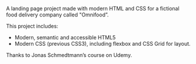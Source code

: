 A landing page project made with modern HTML and CSS for a fictional food delivery company called "Omnifood”.  

This project includes:
* Modern, semantic and accessible HTML5
* Modern CSS (previous CSS3), including flexbox and CSS Grid for layout.

Thanks to Jonas Schmedtmann’s course on Udemy.
